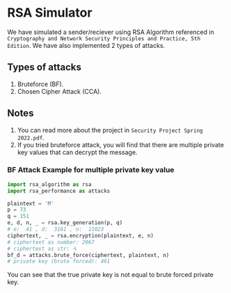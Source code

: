 # RSA Simulator
We have simulated a sender/reciever using RSA Algorithm referenced in `Cryptography and Network Security Principles and Practice, 5th  Edition`. We have also implemented 2 types of attacks.

## Types of attacks
1. Bruteforce (BF).
2. Chosen Cipher Attack (CCA).

## Notes
1. You can read more about the project in `Security Project Spring 2022.pdf`.
2. If you tried bruteforce attack, you will find that there are multiple private key values that can decrypt the message.

### BF Attack Example for multiple private key value
```python
import rsa_algorithm as rsa
import rsa_performance as attacks

plaintext = 'M'
p = 73
q = 151
e, d, n, _ = rsa.key_generation(p, q)
# e:  41 , d:  3161 , n:  11023
ciphertext, _ = rsa.encryption(plaintext, e, n)
# ciphertext as number: 2067
# ciphertext as str: ࠓ
bf_d = attacks.brute_force(ciphertext, plaintext, n)
# private key (brute forced): 461
```
You can see that the true private key is not equal to brute forced private key.